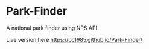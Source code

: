 # Park-Finder
A national park finder using NPS API

Live version here https://bc1985.github.io/Park-Finder/
